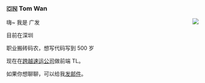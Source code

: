 ### :cn:  Tom Wan

<img align="right" src="https://github-readme-stats.vercel.app/api?username=huanggungfa&show_icons=true&icon_color=0366d6&text_color=24292e&bg_color=ffffff&hide_title=true&count_private=true" />

嗨~ 我是 广发

目前在深圳

职业搬砖码农，想写代码写到 500 岁

现在在[跨越速运公司]([https://shimo.im](https://www.ky-express.com/))做前端 TL。

如果你想聊聊，可以给我[发邮件](mailto:1454556135@qq.com)。
